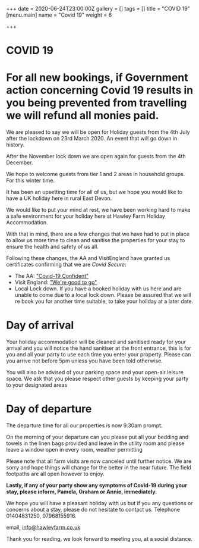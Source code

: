 +++
date = 2020-06-24T23:00:00Z
gallery = []
tags = []
title = "COVID 19"
[menu.main]
name = "Covid 19"
weight = 6

+++
# **COVID 19**

# **For all new bookings, if Government action concerning Covid 19 results in you being prevented from travelling we will refund all monies paid.**

We are pleased to say we will be open for Holiday guests from the 4th July after the lockdown on 23rd March 2020.  An event that will go down in history.

After the November lock down we are open again for guests from the 4th December.

We hope to  welcome guests from tier 1 and 2 areas in household groups. For this winter time. 

It has been an upsetting time for all of us, but we hope you would like to have a UK holiday here in rural East Devon.

We would like to put your mind at rest, we have been working hard to make a safe environment for your holiday here at Hawley Farm Holiday Accommodation.

With that in mind, there are a few changes that we have had to put in place to allow us more time to clean and sanitise the properties for your stay to ensure the health and safety of us all.

Following these changes, the AA and VisitEngland have granted us certificates confirming that we are _Covid Secure_:

* The AA: ["Covid-19 Confident"](/images/uploads/covid_confident_certificate.pdf)
* Visit England: ["We're good to go"](/images/uploads/we-re-good-to-go-certificate.pdf)
* Local Lock down.  If you have a booked holiday with us here and are unable to come due to a local lock down. Please be assured that we will re book you for another time suitable,  to take your holiday at a later date.

# **Day of arrival**

Your holiday accommodation will be cleaned and sanitised ready for your arrival and you will notice the hand sanitiser at the front entrance, this is for you and all your party to use each time you enter your property. Please can you arrive not before 5pm unless you have been told otherwise.

You will also be advised of your parking space and your open-air leisure space. We ask that you please respect other guests by keeping your party to your designated areas

# **Day of departure**

The departure time for all our properties is now 9.30am prompt.

On the morning of your departure can you please put all your bedding and towels in the linen bags provided and leave in the utility room and please leave a window open in every room, weather permitting

Please note that all farm visits are now canceled until further notice. We are sorry and hope things will change for the better in the near future. The field footpaths are all open however to enjoy.

**Lastly, if any of your party show any symptoms of Covid-19 during your stay, please inform, Pamela, Graham or Annie, immediately.**

We hope you will have a pleasant holiday with us but if you any questions or concerns about a stay, please do not hesitate to contact us.  Telephone 01404831250, 07968155916.

email,     info@hawleyfarm.co.uk

Thank you for reading, we look forward to meeting you, at a social distance.